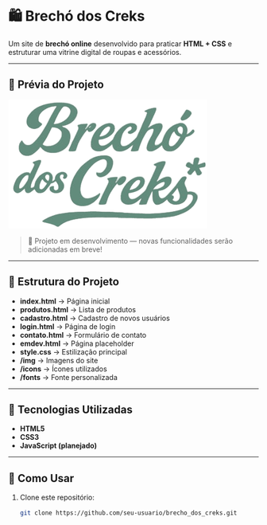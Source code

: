 # 🛍️ Brechó dos Creks

Um site de **brechó online** desenvolvido para praticar **HTML + CSS** e estruturar uma vitrine digital de roupas e acessórios.

---

## 📸 Prévia do Projeto
![Logo do Brechó](img/brecho_creks.png)

> 🚧 Projeto em desenvolvimento — novas funcionalidades serão adicionadas em breve!

---

## 📂 Estrutura do Projeto

- **index.html** → Página inicial  
- **produtos.html** → Lista de produtos  
- **cadastro.html** → Cadastro de novos usuários  
- **login.html** → Página de login  
- **contato.html** → Formulário de contato  
- **emdev.html** → Página placeholder  
- **style.css** → Estilização principal  
- **/img** → Imagens do site  
- **/icons** → Ícones utilizados  
- **/fonts** → Fonte personalizada  

---

## 🚀 Tecnologias Utilizadas

- **HTML5**  
- **CSS3**  
- **JavaScript (planejado)**  

---

## 📌 Como Usar

1. Clone este repositório:
   ```bash
   git clone https://github.com/seu-usuario/brecho_dos_creks.git
